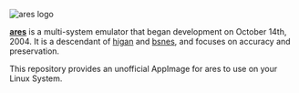 ![ares logo](https://raw.githubusercontent.com/ares-emulator/ares/refs/heads/master/ares/ares/resource/logo.png)

**[ares](https://github.com/ares-emulator/ares)** is a multi-system emulator that began development on October 14th, 2004.
It is a descendant of [higan](https://github.com/higan-emu/higan) and [bsnes](https://github.com/bsnes-emu/bsnes/), and focuses on accuracy and preservation.

This repository provides an unofficial AppImage for ares to use on your Linux System.
